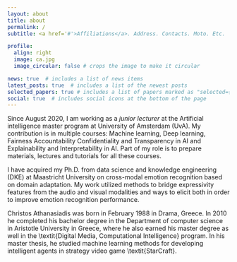 ```yaml
---
layout: about
title: about
permalink: /
subtitle: <a href='#'>Affiliations</a>. Address. Contacts. Moto. Etc.

profile:
  align: right
  image: ca.jpg
  image_circular: false # crops the image to make it circular

news: true  # includes a list of news items
latest_posts: true  # includes a list of the newest posts
selected_papers: true # includes a list of papers marked as "selected={true}"
social: true  # includes social icons at the bottom of the page
---
```



Since August 2020, I am working as a <em>junior lecturer</em> at the Artificial intelligence master program at University of Amsterdam (UvA). My contribution is in multiple courses: Machine learning, Deep learning, Fairness Accountability Confidentiality and Transparency in AI and Explainability and Interpretability in AI. Part of my role is to prepare materials, lectures and tutorials for all these courses.

I have acquired my Ph.D. from data science and knowledge engineering (DKE) at Maastricht University on cross-modal emotion recognition based on domain adaptation. My work utilized methods to bridge expressivity features from the audio and visual modalities and ways to elicit both in order to improve emotion recognition performance.

Christos Athanasiadis was born in February 1988 in Drama, Greece. In 2010 he completed his bachelor degree in the Department of computer science in Aristotle University in Greece, where he also earned his master degree as well in the \textit{Digital Media, Computational Intelligence} program. In his master thesis, he studied machine learning methods for developing intelligent agents in strategy video game \textit{StarCraft}.




 